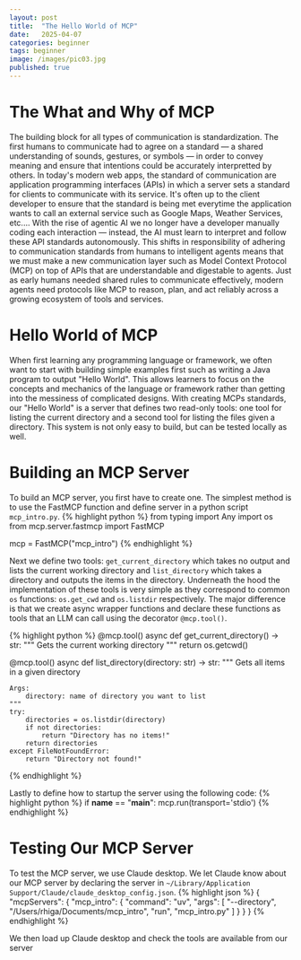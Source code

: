 ```yaml
---
layout: post
title:  "The Hello World of MCP"
date:   2025-04-07
categories: beginner
tags: beginner
image: /images/pic03.jpg
published: true
---
```


# The What and Why of MCP
The building block for all types of communication is standardization. The first humans to communicate had to agree on a standard — a shared understanding of sounds, gestures, or symbols — in order to convey meaning and ensure that intentions could be accurately interpretted by others. In today's modern web apps, the standard of communication are application programming interfaces (APIs) in which a server sets a standard for clients to communicate with its service. It's often up to the client developer to ensure that the standard is being met everytime the application wants to call an external service such as Google Maps, Weather Services, etc.... With the rise of agentic AI we no longer have a developer manually coding each interaction — instead, the AI must learn to interpret and follow these API standards autonomously. This shifts in responsibility of adhering to communication standards from humans to intelligent agents means that we must make a new communication layer such as Model Context Protocol (MCP) on top of APIs that are understandable and digestable to agents. Just as early humans needed shared rules to communicate effectively, modern agents need protocols like MCP to reason, plan, and act reliably across a growing ecosystem of tools and services. 

# Hello World of MCP
When first learning any programming language or framework, we often want to start with building simple examples first such as writing a Java program to output "Hello World". This allows learners to focus on the concepts and mechanics of the language or framework rather than getting into the messiness of complicated designs. With creating MCPs standards, our "Hello World" is a server that defines two read-only tools: one tool for listing the current directory and a second tool for listing the files given a directory. This system is not only easy to build, but can be tested locally as well.

# Building an MCP Server
To build an MCP server, you first have to create one. The simplest method is to use the FastMCP function and define server in a python script `mcp_intro.py`. 
{% highlight python %}
from typing import Any
import os
from mcp.server.fastmcp import FastMCP

mcp = FastMCP("mcp_intro")
{% endhighlight %}

Next we define two tools: `get_current_directory` which takes no output and lists the current working directory and `list_directory` which takes a directory and outputs the items in the directory. Underneath the hood the implementation of these tools is very simple as they correspond to common `os` functions: `os.get_cwd` and `os.listdir` respectively. The major difference is that we create async wrapper functions and declare these functions as tools that an LLM can call using the decorator `@mcp.tool()`. 

{% highlight python %}
@mcp.tool()
async def get_current_directory() -> str:
    """
    Gets the current working directory
    """
    return os.getcwd()

@mcp.tool()
async def list_directory(directory: str) -> str:
    """
    Gets all items in a given directory

    Args:
        directory: name of directory you want to list
    """
    try:
        directories = os.listdir(directory)
        if not directories:
            return "Directory has no items!"
        return directories
    except FileNotFoundError:
        return "Directory not found!"
{% endhighlight %}

Lastly to define how to startup the server using the following code:
{% highlight python %}
if __name__ == "__main__":
    mcp.run(transport='stdio')
{% endhighlight %}

# Testing Our MCP Server
To test the MCP server, we use Claude desktop. We let Claude know about our MCP server by declaring the server in `~/Library/Application Support/Claude/claude_desktop_config.json`.
{% highlight json %}
{
    "mcpServers": {
        "mcp_intro": {
            "command": "uv",
            "args": [
                "--directory",
                "/Users/rhiga/Documents/mcp_intro",
                "run",
                "mcp_intro.py"
            ]
        }
    }
}
{% endhighlight %}

We then load up Claude desktop and check the tools are available from our server


[jekyll]:      http://jekyllrb.com
[jekyll-gh]:   https://github.com/jekyll/jekyll
[jekyll-help]: https://github.com/jekyll/jekyll-help
